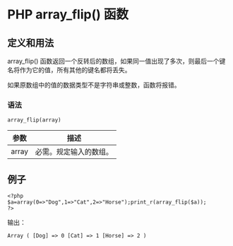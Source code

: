 # PHP array_flip() 函数



## 定义和用法

array_flip() 函数返回一个反转后的数组，如果同一值出现了多次，则最后一个键名将作为它的值，所有其他的键名都将丢失。

如果原数组中的值的数据类型不是字符串或整数，函数将报错。

### 语法

```
array_flip(array)
```

| 参数 | 描述 |
| --- | --- |
| array | 必需。规定输入的数组。 |

## 例子

```
<?php
$a=array(0=>"Dog",1=>"Cat",2=>"Horse");print_r(array_flip($a));
?>
```

输出：

```
Array ( [Dog] => 0 [Cat] => 1 [Horse] => 2 )
```



